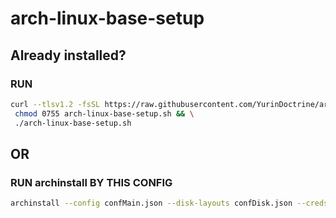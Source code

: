 # arch-linux-base-setup

## **Already installed?**

### RUN

```sh
curl --tlsv1.2 -fsSL https://raw.githubusercontent.com/YurinDoctrine/arch-linux-base-setup/main/arch-linux-base-setup.sh >arch-linux-base-setup.sh && \
 chmod 0755 arch-linux-base-setup.sh && \
 ./arch-linux-base-setup.sh

```

## **OR**

### RUN archinstall BY THIS CONFIG

```sh
archinstall --config confMain.json --disk-layouts confDisk.json --creds confCreds.json

```
